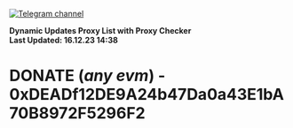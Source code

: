 [![Telegram channel](https://img.shields.io/endpoint?url=https://runkit.io/damiankrawczyk/telegram-badge/branches/master?url=https://t.me/n4z4v0d)](https://t.me/n4z4v0d) 

**Dynamic Updates Proxy List with Proxy Checker**  
**Last Updated: 16.12.23 14:38**

# DONATE (_any evm_) - 0xDEADf12DE9A24b47Da0a43E1bA70B8972F5296F2
